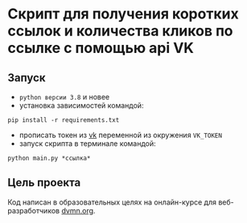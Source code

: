 # Скрипт для получения коротких ссылок и количества кликов по ссылке с помощью api VK

## Запуск
- `python версии 3.8` и новее
- установка зависимостей командой:
```
pip install -r requirements.txt
```
- прописать токен из [vk](https://dev.vk.com/ru/api/getting-started) переменной из окружения `VK_TOKEN`
- запуск скрипта в терминале командой:
```
python main.py *ссылка*
```
## Цель проекта

Код написан в образовательных целях на онлайн-курсе для веб-разработчиков [dvmn.org](https://dvmn.org/).